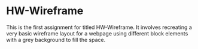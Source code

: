 # HW-Wireframe
This is the first assignment for titled HW-Wireframe. It involves recreating a very basic wireframe layout for a webpage using different block elements with a grey background to fill the space.
